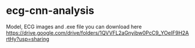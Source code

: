 # ecg-cnn-analysis

Model, ECG images and .exe file you can download here https://drive.google.com/drive/folders/1QVVFL2aGnyibw0PcC9_YOeIF9H2ArtHy?usp=sharing